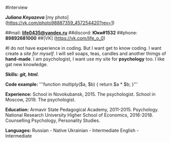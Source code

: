  #Interview

***Juliana Knyazeva***
[my photo] (https://vk.com/photo98887359_457254420?rev=1)

##mail: **life0435@yandex.ru**
##discord: **Юки#1532**
##phone: **89892681000**
##[VK] (https://vk.com/life_o_0)

#I do not have experience in coding. But I want get to know coding. I want create a _site for myself_. I will sell soaps, teas, candles and another thimgs of **hand-made**. I am psychologist, I want use my site for **psychology** too. I like gat new knowledge.

**Skills:** ***git, html***.

**Code example:** '''function multiply($a, $b) {
return $a * $b;
}'''

**Experience:**
School in Novokubansk, 2015. The psychologist.
School in Moscow, 2019. The psychologist.

**Education:** 
Armavir State Pedagogical Academy, 2011-2015. Psychology.
National Research University Higher School of Economics, 2016-2018. Counselling Psychology, Personality Studies.

**Languages:**
Russian - Native
Ukrainian - Intermediate
English - Intermediate 
